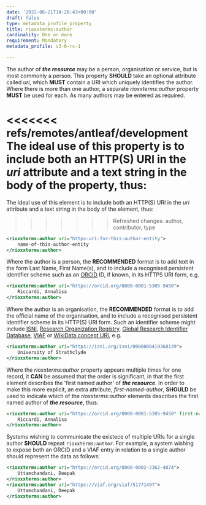 ```yaml
---
date: '2022-06-21T14:26:43+00:00'
draft: false
type: metadata_profile_property
title: rioxxterms:author
cardinality: One or more
requirement: Mandatory
metadata_profile: v3-0-rc-1

---
```


The author of ***the resource*** may be a person, organisation or service, but is most commonly a person. This property **SHOULD** take an optional attribute called *uri*, which **MUST** contain a URI which uniquely identifies the author. Where there is more than one author, a separate *rioxxterms:author* property **MUST** be used for each. As many authors may be entered as required. 

<<<<<<< refs/remotes/antleaf/development
The ideal use of this property is to include both an HTTP(S) URI in the *uri* attribute and a text string in the body of the property, thus:
=======
The ideal use of this element is to include both an HTTP(S) URI in the *uri* attribute and a text string in the body of the element, thus:

> > > > > > > Refreshed changes: author, contributor, type

```xml
<rioxxterms:author uri="https-uri-for-this-author-entity">
    name-of-this-author-entity
</rioxxterms:author>
```

Where the author is a person, the **RECOMMENDED** format is to add text in the form Last Name, First Name(s), and to include a recognised persistent identifier scheme such as an [ORCID](https://orcid.org) ID, if known, in its HTTPS URI form, e.g. 

```xml
<rioxxterms:author uri="https://orcid.org/0000-0001-5305-9450">
    Riccardi, Annalisa
</rioxxterms:author>
```

Where the author is an organisation, the **RECOMMENDED** format is to add the official name of the organisation, and to include a recognised persistent identifier scheme in its HTTP(S) URI form. Such an identifier scheme might include [ISNI](https://isni.org), [Research Organization Registry](https://ror.org/), [Global Research Identifier Database](https://www.grid.ac/), [VIAF](http://viaf.org/) or [WikiData concept URI](https://www.wikidata.org/), e.g.

```xml
<rioxxterms:author uri="https://isni.org/isni/0000000419368139">
    University of Strathclyde
</rioxxterms:author>
```

Where the *rioxxterms:author* property appears multiple times for one record, it **CAN** be assumed that the order is significant, in that the first element describes the &#39;first named author&#39; of ***the resource***. In order to make this more explicit, an extra attribute, *first-named-author*, **SHOULD** be used to indicate which of the *rioxxterms:author* elements describes the first named author of ***the resource***, thus:

```xml
<rioxxterms:author uri="https://orcid.org/0000-0001-5305-9450" first-named-author="true">
    Riccardi, Annalisa
</rioxxterms:author>
```

Systems wishing to communicate the existece of multiple URIs for a single author **SHOULD** repeat `rioxxterms:author`. For example, a system wishing to expose both an ORCID and a VIAF entry in relation to a single author should represent the data as follows:

```xml
<rioxxterms:author uri="https://orcid.org/0000-0002-2362-4874">
    Uttamchandani, Deepak
</rioxxterms:author>
<rioxxterms:author uri="https://viaf.org/viaf/51771497">
    Uttamchandani, Deepak
</rioxxterms:author>
```

